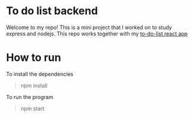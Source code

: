 # To do list backend
Welcome to my repo! This is a mini project that I worked on to study express and nodejs.
This repo works together with my [to-do-list react app](https://github.com/Khant-Zaw-Hein/to-do-list-react)

# How to run

To install the dependencies
> npm install

To run the program
> npm start

